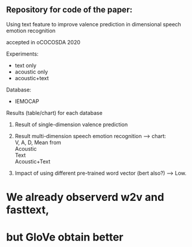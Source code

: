 ## Repository for code of the paper:

Using text feature to improve valence prediction 
in dimensional speech emotion recognition

accepted in oCOCOSDA 2020

Experiments:
- text only
- acoustic only
- acoustic+text

Database:  
- IEMOCAP

Results (table/chart) for each database
1. Result of single-dimension valence prediction
2. Result multi-dimension speech emotion recognition --> chart:  
V, A, D, Mean from   
Acoustic  
Text  
Acoustic+Text  

3. Impact of using different pre-trained word vector (bert also?) --> Low.

# We already observerd w2v and fasttext, 
# but GloVe obtain better
